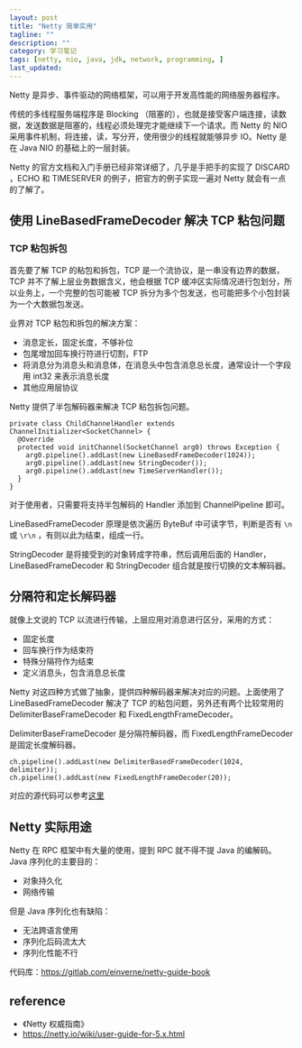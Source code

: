 ```yaml
---
layout: post
title: "Netty 简单实用"
tagline: ""
description: ""
category: 学习笔记
tags: [netty, nio, java, jdk, network, programming, ]
last_updated:
---
```


Netty 是异步、事件驱动的网络框架，可以用于开发高性能的网络服务器程序。

传统的多线程服务端程序是 Blocking （阻塞的），也就是接受客户端连接，读数据，发送数据是阻塞的，线程必须处理完才能继续下一个请求。而 Netty 的 NIO 采用事件机制，将连接，读，写分开，使用很少的线程就能够异步 IO。Netty 是在  Java NIO 的基础上的一层封装。

Netty 的官方文档和入门手册已经非常详细了，几乎是手把手的实现了 DISCARD ，ECHO 和 TIMESERVER 的例子，把官方的例子实现一遍对 Netty 就会有一点的了解了。

## 使用 LineBasedFrameDecoder 解决 TCP 粘包问题

### TCP 粘包拆包
首先要了解 TCP 的粘包和拆包，TCP 是一个流协议，是一串没有边界的数据，TCP 并不了解上层业务数据含义，他会根据 TCP 缓冲区实际情况进行包划分，所以业务上，一个完整的包可能被 TCP 拆分为多个包发送，也可能把多个小包封装为一个大数据包发送。

业界对 TCP 粘包和拆包的解决方案：

- 消息定长，固定长度，不够补位
- 包尾增加回车换行符进行切割，FTP
- 将消息分为消息头和消息体，在消息头中包含消息总长度，通常设计一个字段用 int32 来表示消息长度
- 其他应用层协议

Netty 提供了半包解码器来解决 TCP 粘包拆包问题。

    private class ChildChannelHandler extends ChannelInitializer<SocketChannel> {
      @Override
      protected void initChannel(SocketChannel arg0) throws Exception {
        arg0.pipeline().addLast(new LineBasedFrameDecoder(1024));
        arg0.pipeline().addLast(new StringDecoder());
        arg0.pipeline().addLast(new TimeServerHandler());
      }
    }

对于使用者，只需要将支持半包解码的 Handler 添加到 ChannelPipeline 即可。

LineBasedFrameDecoder 原理是依次遍历 ByteBuf 中可读字节，判断是否有 `\n` 或 `\r\n` ，有则以此为结束，组成一行。

StringDecoder 是将接受到的对象转成字符串，然后调用后面的 Handler，LineBasedFrameDecoder 和 StringDecoder 组合就是按行切换的文本解码器。

## 分隔符和定长解码器
就像上文说的 TCP 以流进行传输，上层应用对消息进行区分，采用的方式：

- 固定长度
- 回车换行作为结束符
- 特殊分隔符作为结束
- 定义消息头，包含消息总长度

Netty 对这四种方式做了抽象，提供四种解码器来解决对应的问题。上面使用了 LineBasedFrameDecoder 解决了 TCP 的粘包问题，另外还有两个比较常用的 DelimiterBaseFrameDecoder 和 FixedLengthFrameDecoder。

DelimiterBaseFrameDecoder 是分隔符解码器，而 FixedLengthFrameDecoder 是固定长度解码器。

    ch.pipeline().addLast(new DelimiterBasedFrameDecoder(1024, delimiter));
    ch.pipeline().addLast(new FixedLengthFrameDecoder(20));

对应的源代码可以参考[这里](https://gitlab.com/einverne/netty-guide-book)

## Netty 实际用途
Netty 在 RPC 框架中有大量的使用，提到 RPC 就不得不提 Java 的编解码。Java 序列化的主要目的：

- 对象持久化
- 网络传输

但是 Java 序列化也有缺陷：

- 无法跨语言使用
- 序列化后码流太大
- 序列化性能不行

代码库：<https://gitlab.com/einverne/netty-guide-book>

## reference

- 《Netty 权威指南》
- <https://netty.io/wiki/user-guide-for-5.x.html>
